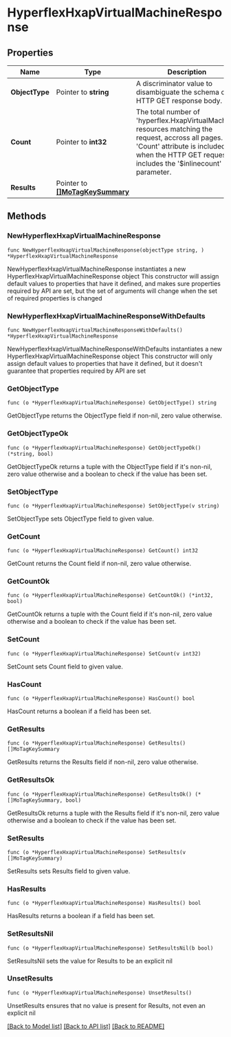 # HyperflexHxapVirtualMachineResponse

## Properties

Name | Type | Description | Notes
------------ | ------------- | ------------- | -------------
**ObjectType** | Pointer to **string** | A discriminator value to disambiguate the schema of a HTTP GET response body. | 
**Count** | Pointer to **int32** | The total number of &#39;hyperflex.HxapVirtualMachine&#39; resources matching the request, accross all pages. The &#39;Count&#39; attribute is included when the HTTP GET request includes the &#39;$inlinecount&#39; parameter. | [optional] 
**Results** | Pointer to [**[]MoTagKeySummary**](mo.TagKeySummary.md) |  | [optional] 

## Methods

### NewHyperflexHxapVirtualMachineResponse

`func NewHyperflexHxapVirtualMachineResponse(objectType string, ) *HyperflexHxapVirtualMachineResponse`

NewHyperflexHxapVirtualMachineResponse instantiates a new HyperflexHxapVirtualMachineResponse object
This constructor will assign default values to properties that have it defined,
and makes sure properties required by API are set, but the set of arguments
will change when the set of required properties is changed

### NewHyperflexHxapVirtualMachineResponseWithDefaults

`func NewHyperflexHxapVirtualMachineResponseWithDefaults() *HyperflexHxapVirtualMachineResponse`

NewHyperflexHxapVirtualMachineResponseWithDefaults instantiates a new HyperflexHxapVirtualMachineResponse object
This constructor will only assign default values to properties that have it defined,
but it doesn't guarantee that properties required by API are set

### GetObjectType

`func (o *HyperflexHxapVirtualMachineResponse) GetObjectType() string`

GetObjectType returns the ObjectType field if non-nil, zero value otherwise.

### GetObjectTypeOk

`func (o *HyperflexHxapVirtualMachineResponse) GetObjectTypeOk() (*string, bool)`

GetObjectTypeOk returns a tuple with the ObjectType field if it's non-nil, zero value otherwise
and a boolean to check if the value has been set.

### SetObjectType

`func (o *HyperflexHxapVirtualMachineResponse) SetObjectType(v string)`

SetObjectType sets ObjectType field to given value.


### GetCount

`func (o *HyperflexHxapVirtualMachineResponse) GetCount() int32`

GetCount returns the Count field if non-nil, zero value otherwise.

### GetCountOk

`func (o *HyperflexHxapVirtualMachineResponse) GetCountOk() (*int32, bool)`

GetCountOk returns a tuple with the Count field if it's non-nil, zero value otherwise
and a boolean to check if the value has been set.

### SetCount

`func (o *HyperflexHxapVirtualMachineResponse) SetCount(v int32)`

SetCount sets Count field to given value.

### HasCount

`func (o *HyperflexHxapVirtualMachineResponse) HasCount() bool`

HasCount returns a boolean if a field has been set.

### GetResults

`func (o *HyperflexHxapVirtualMachineResponse) GetResults() []MoTagKeySummary`

GetResults returns the Results field if non-nil, zero value otherwise.

### GetResultsOk

`func (o *HyperflexHxapVirtualMachineResponse) GetResultsOk() (*[]MoTagKeySummary, bool)`

GetResultsOk returns a tuple with the Results field if it's non-nil, zero value otherwise
and a boolean to check if the value has been set.

### SetResults

`func (o *HyperflexHxapVirtualMachineResponse) SetResults(v []MoTagKeySummary)`

SetResults sets Results field to given value.

### HasResults

`func (o *HyperflexHxapVirtualMachineResponse) HasResults() bool`

HasResults returns a boolean if a field has been set.

### SetResultsNil

`func (o *HyperflexHxapVirtualMachineResponse) SetResultsNil(b bool)`

 SetResultsNil sets the value for Results to be an explicit nil

### UnsetResults
`func (o *HyperflexHxapVirtualMachineResponse) UnsetResults()`

UnsetResults ensures that no value is present for Results, not even an explicit nil

[[Back to Model list]](../README.md#documentation-for-models) [[Back to API list]](../README.md#documentation-for-api-endpoints) [[Back to README]](../README.md)


